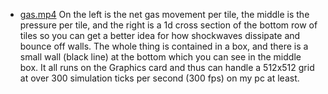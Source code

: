 

* [gas.mp4](https://imgur.com/a/FQ5joo3)
On the left is the net gas movement per tile, the middle is the pressure per tile, and the right is a 1d cross section of the bottom row of tiles so you can get a better idea for how shockwaves dissipate and bounce off walls. The whole thing is contained in a box, and there is a small wall (black line) at the bottom which you can see in the middle box. It all runs on the Graphics card and thus can handle a 512x512 grid at over 300 simulation ticks per second (300 fps) on my pc at least.

